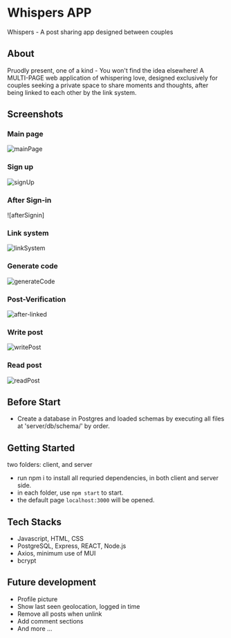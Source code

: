 # Whispers APP

Whispers - A post sharing app designed between couples

## About

Pruodly present, one of a kind - You won't find the idea elsewhere!
A MULTI-PAGE web application of whispering love, designed exclusively for couples seeking a private space to share moments and thoughts, after being linked to each other by the link system.

## Screenshots

### Main page
![mainPage]()

### Sign up
![signUp]()

### After Sign-in
![afterSignin]

### Link system
![linkSystem]()

### Generate code
![generateCode]()

### Post-Verification
![after-linked]()

### Write post
![writePost]()

### Read post
![readPost]()

## Before Start
  - Create a database in Postgres and loaded schemas by executing all files at 'server/db/schema/' by order.

## Getting Started
  two folders: client, and server
  - run npm i to install all requried dependencies, in both client and server side.
  - in each folder, use `npm start` to start.
  - the default page `localhost:3000` will be opened.

## Tech Stacks

  - Javascript, HTML, CSS
  - PostgreSQL, Express, REACT, Node.js
  - Axios, minimum use of MUI
  - bcrypt

## Future development

  - Profile picture
  - Show last seen geolocation, logged in time
  - Remove all posts when unlink
  - Add comment sections
  - And more ...